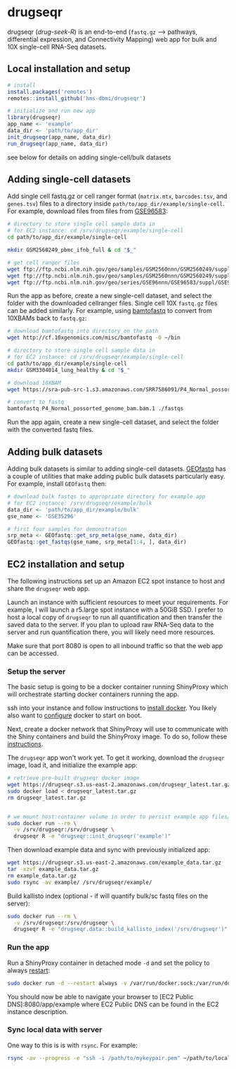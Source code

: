 # drugseqr

drugseqr (*drug-seek-R*) is an end-to-end (`fastq.gz` --> pathways, differential expression, and Connectivity Mapping) web app for bulk and 10X single-cell RNA-Seq datasets.

## Local installation and setup

```R
# install
install.packages('remotes')
remotes::install_github('hms-dbmi/drugseqr')

# initialize and run new app
library(drugseqr)
app_name <- 'example'
data_dir <- 'path/to/app_dir'
init_drugseqr(app_name, data_dir)
run_drugseqr(app_name, data_dir)
```

see below for details on adding single-cell/bulk datasets


## Adding single-cell datasets

Add single cell fastq.gz or cell ranger format (`matrix.mtx`, `barcodes.tsv`, and `genes.tsv`) files to a directory inside `path/to/app_dir/example/single-cell`. For example, download files from files from [GSE96583](https://www.ncbi.nlm.nih.gov/geo/query/acc.cgi?acc=GSE96583):

```bash
# directory to store single cell sample data in
# for EC2 instance: cd /srv/drugseqr/example/single-cell
cd path/to/app_dir/example/single-cell

mkdir GSM2560249_pbmc_ifnb_full & cd "$_"

# get cell ranger files
wget ftp://ftp.ncbi.nlm.nih.gov/geo/samples/GSM2560nnn/GSM2560249/suppl/GSM2560249%5F2%2E2%2Emtx%2Egz
wget ftp://ftp.ncbi.nlm.nih.gov/geo/samples/GSM2560nnn/GSM2560249/suppl/GSM2560249%5Fbarcodes%2Etsv%2Egz
wget ftp://ftp.ncbi.nlm.nih.gov/geo/series/GSE96nnn/GSE96583/suppl/GSE96583%5Fbatch2%2Egenes%2Etsv%2Egz

```

Run the app as before, create a new single-cell dataset, and select the folder with the downloaded cellranger files. Single cell 10X `fastq.gz` files can be added similarly. For example, using [bamtofastq](https://support.10xgenomics.com/docs/bamtofastq) to convert from 10XBAMs back to `fastq.gz`:

```bash
# download bamtofastq into directory on the path
wget http://cf.10xgenomics.com/misc/bamtofastq -O ~/bin

# directory to store single cell sample data in 
# for EC2 instance: cd /srv/drugseqr/example/single-cell
cd path/to/app_dir/example/single-cell
mkdir GSM3304014_lung_healthy & cd "$_"

# download 10XBAM
wget https://sra-pub-src-1.s3.amazonaws.com/SRR7586091/P4_Normal_possorted_genome_bam.bam.1

# convert to fastq
bamtofastq P4_Normal_possorted_genome_bam.bam.1 ./fastqs
```

Run the app again, create a new single-cell dataset, and select the folder with the converted fastq files.

## Adding bulk datasets

Adding bulk datasets is similar to adding single-cell datasets. [GEOfastq](https://github.com/alexvpickering/GEOfastq) has a couple of utilities that make adding public bulk datasets particularly easy. For example, install `GEOfastq` then:

```R
# download bulk fastqs to appropriate directory for example app
# for EC2 instance: /srv/drugseqr/example/bulk
data_dir <- 'path/to/app_dir/example/bulk'
gse_name <- 'GSE35296'

# first four samples for demonstration
srp_meta <- GEOfastq::get_srp_meta(gse_name, data_dir)
GEOfastq::get_fastqs(gse_name, srp_meta[1:4, ], data_dir)
```


## EC2 installation and setup

The following instructions set up an Amazon EC2 spot instance to host and share the `drugseqr` web app.

Launch an instance with sufficient resources to meet your requirements. For example, I will launch a r5.large spot instance with a 50GiB SSD. I prefer to host a local copy of `drugseqr` to run all quantification and then transfer the saved data to the server. If you plan to upload raw RNA-Seq data to the server and run quantification there, you will likely need more resources.

Make sure that port 8080 is open to all inbound traffic so that the web app can be accessed.

### Setup the server

The basic setup is going to be a docker container running ShinyProxy which will orchestrate starting docker containers running the app.

ssh into your instance and follow instructions to [install docker](https://docs.docker.com/install/). You likely also want to [configure](https://docs.docker.com/install/linux/linux-postinstall/#configure-docker-to-start-on-boot) docker to start on boot.

Next, create a docker network that ShinyProxy will use to communicate with the Shiny containers and build the ShinyProxy image. To do so, follow these [instructions](https://github.com/hms-dbmi/drugseqr.sp).

The `drugseqr` app won't work yet. To get it working, download the `drugseqr` image, load it, and initialize the example app:

```bash
# retrieve pre-built drugseqr docker image
wget https://drugseqr.s3.us-east-2.amazonaws.com/drugseqr_latest.tar.gz
sudo docker load < drugseqr_latest.tar.gz
rm drugseqr_latest.tar.gz


# we mount host:container volume in order to persist example app files/folders that are created inside the container
sudo docker run --rm \
  -v /srv/drugseqr:/srv/drugseqr \
  drugseqr R -e "drugseqr::init_drugseqr('example')"
```

Then download example data and sync with previously initialized app:

```bash
wget https://drugseqr.s3.us-east-2.amazonaws.com/example_data.tar.gz
tar -xzvf example_data.tar.gz
rm example_data.tar.gz
sudo rsync -av example/ /srv/drugseqr/example/
```

Build kallisto index (optional - if will quantify bulk/sc fastq files on the server):

```bash
sudo docker run --rm \
  -v /srv/drugseqr:/srv/drugseqr \
  drugseqr R -e "drugseqr.data::build_kallisto_index('/srv/drugseqr')"
```

### Run the app

Run a ShinyProxy container in detached mode `-d` and set the policy to always [restart](https://docs.docker.com/config/containers/start-containers-automatically/#use-a-restart-policy):

```bash
sudo docker run -d --restart always -v /var/run/docker.sock:/var/run/docker.sock --net sp-example-net -p 8080:8080 drugseqr.sp
```

You should now be able to navigate your browser to  [EC2 Public DNS]:8080/app/example where EC2 Public DNS can be found in the EC2 instance description.

### Sync local data with server

One way to this is is with `rsync`. For example:

```bash
rsync -av --progress -e "ssh -i /path/to/mykeypair.pem" ~/path/to/local/example/ ubuntu@[EC2 Public DNS]:/srv/drugseqr/example/
```
